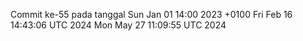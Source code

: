 Commit ke-55 pada tanggal Sun Jan 01 14:00 2023 +0100
Fri Feb 16 14:43:06 UTC 2024
Mon May 27 11:09:55 UTC 2024
